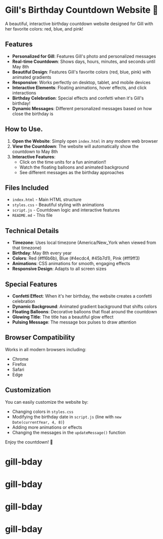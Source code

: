 # Gill's Birthday Countdown Website 🎉

A beautiful, interactive birthday countdown website designed for Gill with her favorite colors: red, blue, and pink!

## Features

- **Personalized for Gill**: Features Gill's photo and personalized messages
- **Real-time Countdown**: Shows days, hours, minutes, and seconds until May 8th
- **Beautiful Design**: Features Gill's favorite colors (red, blue, pink) with animated gradients
- **Responsive**: Works perfectly on desktop, tablet, and mobile devices
- **Interactive Elements**: Floating animations, hover effects, and click interactions
- **Birthday Celebration**: Special effects and confetti when it's Gill's birthday!
- **Dynamic Messages**: Different personalized messages based on how close the birthday is

## How to Use.   

1. **Open the Website**: Simply open `index.html` in any modern web browser
2. **View the Countdown**: The website will automatically show the countdown to May 8th
3. **Interactive Features**:
   - Click on the time units for a fun animation!!
   - Watch the floating balloons and animated background
   - See different messages as the birthday approaches

## Files Included

- `index.html` - Main HTML structure
- `styles.css` - Beautiful styling with animations
- `script.js` - Countdown logic and interactive features
- `README.md` - This file

## Technical Details

- **Timezone**: Uses local timezone (America/New_York when viewed from that timezone)
- **Birthday**: May 8th every year
- **Colors**: Red (#ff6b6b), Blue (#4ecdc4, #45b7d1), Pink (#ff9ff3)
- **Animations**: CSS animations for smooth, engaging effects
- **Responsive Design**: Adapts to all screen sizes

## Special Features

- **Confetti Effect**: When it's her birthday, the website creates a confetti celebration
- **Dynamic Background**: Animated gradient background that shifts colors
- **Floating Balloons**: Decorative balloons that float around the countdown
- **Glowing Title**: The title has a beautiful glow effect
- **Pulsing Message**: The message box pulses to draw attention

## Browser Compatibility

Works in all modern browsers including:

- Chrome
- Firefox
- Safari
- Edge

## Customization

You can easily customize the website by:

- Changing colors in `styles.css`
- Modifying the birthday date in `script.js` (line with `new Date(currentYear, 4, 8)`)
- Adding more animations or effects
- Changing the messages in the `updateMessage()` function

Enjoy the countdown! 🎊

# gill-bday

# gill-bday

# gill-bday

# gill-bday
